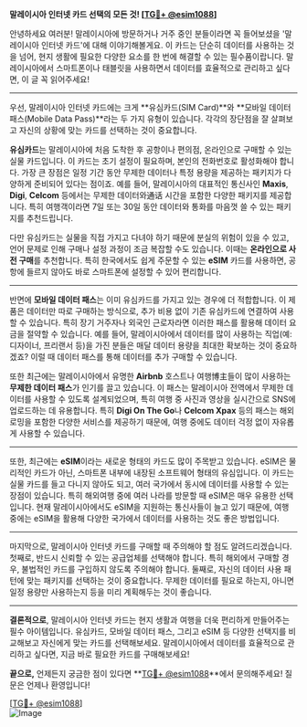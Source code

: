 **말레이시아 인터넷 카드 선택의 모든 것! [[TG💪+ @esim1088](https://t.me/s/esim1088)]**

안녕하세요 여러분! 말레이시아에 방문하거나 거주 중인 분들이라면 꼭 들어보셨을 '말레이시아 인터넷 카드'에 대해 이야기해볼게요. 이 카드는 단순히 데이터를 사용하는 것을 넘어, 현지 생활에 필요한 다양한 요소를 한 번에 해결할 수 있는 필수품이랍니다. 말레이시아에서 스마트폰이나 태블릿을 사용하면서 데이터를 효율적으로 관리하고 싶다면, 이 글 꼭 읽어주세요!

---

우선, 말레이시아 인터넷 카드에는 크게 **유심카드(SIM Card)**와 **모바일 데이터 패스(Mobile Data Pass)**라는 두 가지 유형이 있습니다. 각각의 장단점을 잘 살펴보고 자신의 상황에 맞는 카드를 선택하는 것이 중요합니다.

**유심카드**는 말레이시아에 처음 도착한 후 공항이나 편의점, 온라인으로 구매할 수 있는 실물 카드입니다. 이 카드는 초기 설정이 필요하며, 본인의 전화번호로 활성화해야 합니다. 가장 큰 장점은 일정 기간 동안 무제한 데이터나 특정 용량을 제공하는 패키지가 다양하게 준비되어 있다는 점이죠. 예를 들어, 말레이시아의 대표적인 통신사인 **Maxis**, **Digi**, **Celcom** 등에서는 무제한 데이터와通话 시간을 포함한 다양한 패키지를 제공합니다. 특히 여행객이라면 7일 또는 30일 동안 데이터와 통화를 마음껏 쓸 수 있는 패키지를 추천드립니다.

다만 유심카드는 실물을 직접 가지고 다녀야 하기 때문에 분실의 위험이 있을 수 있고, 언어 문제로 인해 구매나 설정 과정이 조금 복잡할 수도 있습니다. 이때는 **온라인으로 사전 구매**를 추천합니다. 특히 한국에서도 쉽게 주문할 수 있는 **eSIM** 카드를 사용하면, 공항에 들르지 않아도 바로 스마트폰에 설정할 수 있어 편리합니다.

---

반면에 **모바일 데이터 패스**는 이미 유심카드를 가지고 있는 경우에 더 적합합니다. 이 제품은 데이터만 따로 구매하는 방식으로, 추가 비용 없이 기존 유심카드에 연결하여 사용할 수 있습니다. 특히 장기 거주자나 외국인 근로자라면 이러한 패스를 활용해 데이터 요금을 절약할 수 있습니다. 예를 들어, 말레이시아에서 데이터를 많이 사용하는 직업(예: 디자이너, 프리랜서 등)을 가진 분들은 매달 데이터 용량을 최대한 확보하는 것이 중요하겠죠? 이럴 때 데이터 패스를 통해 데이터를 추가 구매할 수 있습니다.

또한 최근에는 말레이시아에서 유명한 **Airbnb** 호스트나 여행博主들이 많이 사용하는 **무제한 데이터 패스**가 인기를 끌고 있습니다. 이 패스는 말레이시아 전역에서 무제한 데이터를 사용할 수 있도록 설계되었으며, 특히 여행 중 사진과 영상을 실시간으로 SNS에 업로드하는 데 유용합니다. 특히 **Digi On The Go**나 **Celcom Xpax** 등의 패스는 해외 로밍을 포함한 다양한 서비스를 제공하기 때문에, 여행 중에도 데이터 걱정 없이 자유롭게 사용할 수 있습니다.

---

또한, 최근에는 **eSIM**이라는 새로운 형태의 카드도 많이 주목받고 있습니다. eSIM은 물리적인 카드가 아닌, 스마트폰 내부에 내장된 소프트웨어 형태의 유심입니다. 이 카드는 실물 카드를 들고 다니지 않아도 되고, 여러 국가에서 동시에 데이터를 사용할 수 있는 장점이 있습니다. 특히 해외여행 중에 여러 나라를 방문할 때 eSIM은 매우 유용한 선택입니다. 현재 말레이시아에서도 eSIM을 지원하는 통신사들이 늘고 있기 때문에, 여행 중에는 eSIM을 활용해 다양한 국가에서 데이터를 사용하는 것도 좋은 방법입니다.

---

마지막으로, 말레이시아 인터넷 카드를 구매할 때 주의해야 할 점도 알려드리겠습니다. 첫째로, 반드시 신뢰할 수 있는 공급업체를 선택해야 합니다. 특히 해외에서 구매할 경우, 불법적인 카드를 구입하지 않도록 주의해야 합니다. 둘째로, 자신의 데이터 사용 패턴에 맞는 패키지를 선택하는 것이 중요합니다. 무제한 데이터를 필요로 하는지, 아니면 일정 용량만 사용하는지 등을 미리 계획해두는 것이 좋습니다.

---

**결론적으로**, 말레이시아 인터넷 카드는 현지 생활과 여행을 더욱 편리하게 만들어주는 필수 아이템입니다. 유심카드, 모바일 데이터 패스, 그리고 eSIM 등 다양한 선택지를 비교해보고 자신에게 맞는 카드를 선택해보세요. 말레이시아에서 데이터를 효율적으로 관리하고 싶다면, 지금 바로 필요한 카드를 구매해보세요!

**끝으로,** 언제든지 궁금한 점이 있다면 **[TG💪+ @esim1088](https://t.me/s/esim1088)**에서 문의해주세요! 질문은 언제나 환영입니다! 

[[TG💪+ @esim1088](https://t.me/s/esim1088)]  
![Image](https://i.postimg.cc/Y0z9fWf4/image.png)